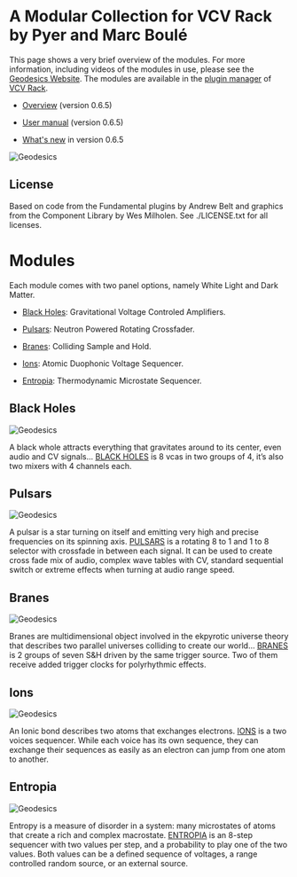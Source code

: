 # A Modular Collection for VCV Rack by Pyer and Marc Boulé

This page shows a very brief overview of the modules. For more information, including videos of the modules in use, please see the [Geodesics Website](https://www.pyer.be/geodesics.html). The modules are available in the [plugin manager](https://vcvrack.com/plugins.html) of [VCV Rack](https://vcvrack.com). 

* [Overview](doc/geodesics-overview0.6.5.pdf) (version 0.6.5)

* [User manual](doc/geodesics-usermanual0.6.5.pdf) (version 0.6.5)

* [What's new](doc/geodesics-whatsnew0.6.5.pdf) in version 0.6.5

![Geodesics](res/img/Blanks.jpg)



## License

Based on code from the Fundamental plugins by Andrew Belt and graphics from the Component Library by Wes Milholen. See ./LICENSE.txt for all licenses.



# Modules <a id="modules"></a>

Each module comes with two panel options, namely White Light and Dark Matter.

* [Black Holes](#blackholes): Gravitational Voltage Controled Amplifiers.

* [Pulsars](#pulsars): Neutron Powered Rotating Crossfader.

* [Branes](#branes): Colliding Sample and Hold.

* [Ions](#ions): Atomic Duophonic Voltage Sequencer.

* [Entropia](#entropia): Thermodynamic Microstate Sequencer.


## Black Holes <a id="blackholes"></a>

![Geodesics](res/img/BlackHoles.jpg)

A black whole attracts everything that gravitates around to its center, even audio and CV signals... [BLACK HOLES](doc/geodesics-blackholes0.6.5.pdf) is 8 vcas in two groups of 4, it’s also two mixers with 4 channels each.



## Pulsars <a id="pulsars"></a>

![Geodesics](res/img/Pulsars.jpg)

A pulsar is a star turning on itself and emitting very high and precise frequencies on its spinning axis. [PULSARS](doc/geodesics-pulsars0.6.5.pdf) is a rotating 8 to 1 and 1 to 8 selector with crossfade in between each signal. It can be used to create cross fade mix of audio, complex wave tables with CV, standard sequential switch or extreme effects when turning at audio range speed.



## Branes <a id="branes"></a>

![Geodesics](res/img/Branes.jpg)

Branes are multidimensional object involved in the ekpyrotic universe theory that describes two parallel universes colliding to create our world... [BRANES](doc/geodesics-branes0.6.5.pdf) is 2 groups of seven S&H driven by the same trigger source. Two of them receive added trigger clocks for polyrhythmic effects.



## Ions <a id="ions"></a>

![Geodesics](res/img/Ions.jpg)

An Ionic bond describes two atoms that exchanges electrons. [IONS](doc/geodesics-ions0.6.5.pdf) is a two voices sequencer. While each voice has its own sequence, they can exchange their sequences as easily as an electron can jump from one atom to another.



## Entropia <a id="entropia"></a>

![Geodesics](res/img/Entropia.jpg)

Entropy is a measure of disorder in a system: many microstates of atoms that create a rich and complex macrostate. [ENTROPIA](doc/geodesics-entropia0.6.5.pdf) is an 8-step sequencer with two values per step, and a probability to play one of the two values. Both values can be a defined sequence of voltages, a range controlled random source, or an external source.